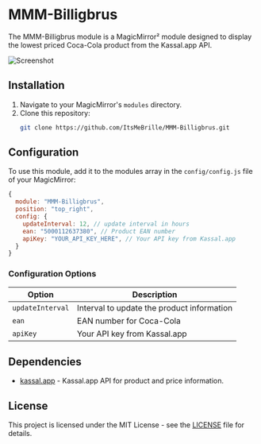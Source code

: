 # MMM-Billigbrus

The MMM-Billigbrus module is a MagicMirror² module designed to display the lowest priced Coca-Cola product from the Kassal.app API.

![Screenshot](screenshot.png)

## Installation

1. Navigate to your MagicMirror's `modules` directory.
2. Clone this repository:
   ```sh
   git clone https://github.com/ItsMeBrille/MMM-Billigbrus.git
   ```

## Configuration

To use this module, add it to the modules array in the `config/config.js` file of your MagicMirror:

```javascript
{
  module: "MMM-Billigbrus",
  position: "top_right",
  config: {
    updateInterval: 12, // update interval in hours
    ean: "5000112637380", // Product EAN number
    apiKey: "YOUR_API_KEY_HERE", // Your API key from Kassal.app
  }
}
```

### Configuration Options

| Option          | Description                                  |
| --------------- | -------------------------------------------- |
| `updateInterval`| Interval to update the product information    |
| `ean`           | EAN number for Coca-Cola                     |
| `apiKey`        | Your API key from Kassal.app                 |

## Dependencies

- [kassal.app](https://kassal.app/) - Kassal.app API for product and price information.

## License

This project is licensed under the MIT License - see the [LICENSE](LICENSE) file for details.